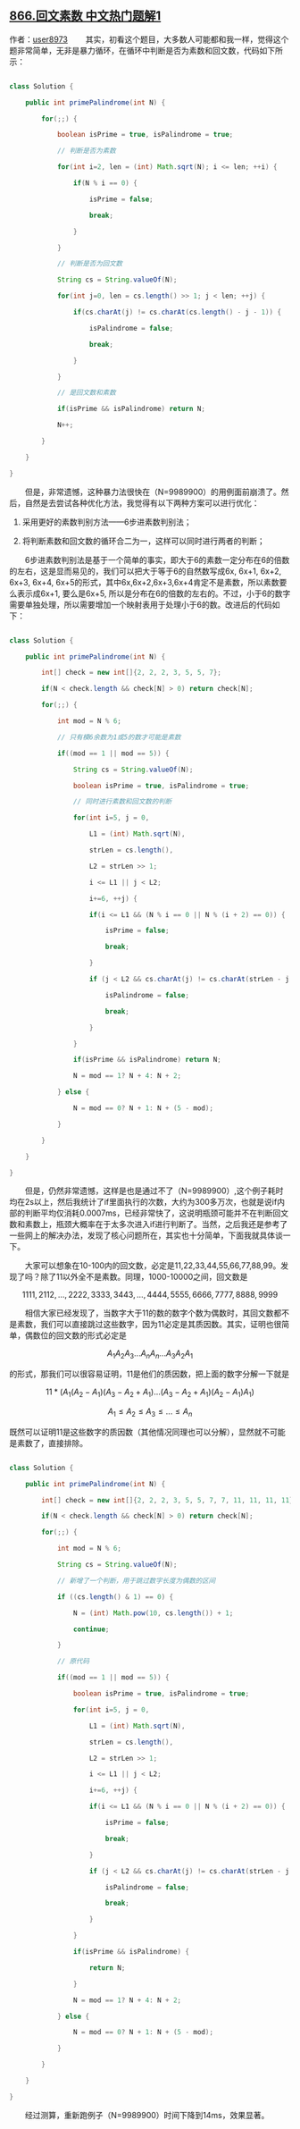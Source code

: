 ## [866.回文素数 中文热门题解1](https://leetcode.cn/problems/prime-palindrome/solutions/100000/dai-ma-you-hua-de-jing-ji-zhi-lu-by-user8973)

作者：[user8973](https://leetcode.cn/u/user8973)
&emsp;&emsp;其实，初看这个题目，大多数人可能都和我一样，觉得这个题非常简单，无非是暴力循环，在循环中判断是否为素数和回文数，代码如下所示：

```java
class Solution {
    public int primePalindrome(int N) {
        for(;;) {
            boolean isPrime = true, isPalindrome = true;
            // 判断是否为素数
            for(int i=2, len = (int) Math.sqrt(N); i <= len; ++i) {
                if(N % i == 0) {
                    isPrime = false;
                    break;
                }
            }
            // 判断是否为回文数
            String cs = String.valueOf(N);
            for(int j=0, len = cs.length() >> 1; j < len; ++j) {
                if(cs.charAt(j) != cs.charAt(cs.length() - j - 1)) {
                    isPalindrome = false;
                    break;
                }
            }
            // 是回文数和素数
            if(isPrime && isPalindrome) return N;
            N++;
        }
    }
}
```

&emsp;&emsp;但是，非常遗憾，这种暴力法很快在（N=9989900）的用例面前崩溃了。然后，自然是去尝试各种优化方法，我觉得有以下两种方案可以进行优化：
1. 采用更好的素数判别方法——6步进素数判别法；
2. 将判断素数和回文数的循环合二为一，这样可以同时进行两者的判断；

&emsp;&emsp;6步进素数判别法是基于一个简单的事实，即大于6的素数一定分布在6的倍数的左右，这是显而易见的，我们可以把大于等于6的自然数写成6x, 6x+1, 6x+2, 6x+3, 6x+4, 6x+5的形式，其中6x,6x+2,6x+3,6x+4肯定不是素数，所以素数要么表示成6x+1, 要么是6x+5, 所以是分布在6的倍数的左右的。不过，小于6的数字需要单独处理，所以需要增加一个映射表用于处理小于6的数。改进后的代码如下：

```java
class Solution {
    public int primePalindrome(int N) {
        int[] check = new int[]{2, 2, 2, 3, 5, 5, 7};
        if(N < check.length && check[N] > 0) return check[N];
        for(;;) {
            int mod = N % 6;
            // 只有模6余数为1或5的数才可能是素数
            if((mod == 1 || mod == 5)) {
                String cs = String.valueOf(N);
                boolean isPrime = true, isPalindrome = true;
                // 同时进行素数和回文数的判断
                for(int i=5, j = 0,
                    L1 = (int) Math.sqrt(N),
                    strLen = cs.length(),
                    L2 = strLen >> 1;
                    i <= L1 || j < L2;
                    i+=6, ++j) {
                    if(i <= L1 && (N % i == 0 || N % (i + 2) == 0)) {
                        isPrime = false;
                        break;
                    }
                    if (j < L2 && cs.charAt(j) != cs.charAt(strLen - j - 1)) {
                        isPalindrome = false;
                        break;
                    }
                }
                if(isPrime && isPalindrome) return N;
                N = mod == 1? N + 4: N + 2;
            } else {
                N = mod == 0? N + 1: N + (5 - mod);
            }
        }
    }
}
```

&emsp;&emsp;但是，仍然非常遗憾，这样是也是通过不了（N=9989900）,这个例子耗时均在2s以上，然后我统计了if里面执行的次数，大约为300多万次，也就是说if内部的判断平均仅消耗0.0007ms，已经非常快了，这说明瓶颈可能并不在判断回文数和素数上，瓶颈大概率在于太多次进入if进行判断了。当然，之后我还是参考了一些网上的解决办法，发现了核心问题所在，其实也十分简单，下面我就具体谈一下。

&emsp;&emsp;大家可以想象在10-100内的回文数，必定是11,22,33,44,55,66,77,88,99。发现了吗？除了11以外全不是素数。同理，1000-10000之间，回文数是
$$ 1111,2112,...,2222,3333,3443,...,4444,5555,6666,7777,8888,9999 $$
&emsp;&emsp;相信大家已经发现了，当数字大于11的数的数字个数为偶数时，其回文数都不是素数，我们可以直接跳过这些数字，因为11必定是其质因数。其实，证明也很简单，偶数位的回文数的形式必定是
$$ A_1A_2A_3...A_nA_n...A_3A_2A_1 $$
的形式，那我们可以很容易证明，11是他们的质因数，把上面的数字分解一下就是 
$$ 11 * (A_1(A_2 - A_1)(A_3-A_2+A_1)...(A_3-A_2+A_1)(A_2 - A_1)A_1) $$
$$ A_1 \le A_2 \le A_3 \le ... \le A_n $$
既然可以证明11是这些数字的质因数（其他情况同理也可以分解），显然就不可能是素数了，直接排除。

```java
class Solution {
    public int primePalindrome(int N) {
        int[] check = new int[]{2, 2, 2, 3, 5, 5, 7, 7, 11, 11, 11, 11};
        if(N < check.length && check[N] > 0) return check[N];
        for(;;) {
            int mod = N % 6;
            String cs = String.valueOf(N);
            // 新增了一个判断，用于跳过数字长度为偶数的区间
            if ((cs.length() & 1) == 0) {
                N = (int) Math.pow(10, cs.length()) + 1;
                continue;
            }
            // 原代码
            if((mod == 1 || mod == 5)) {
                boolean isPrime = true, isPalindrome = true;
                for(int i=5, j = 0,
                    L1 = (int) Math.sqrt(N),
                    strLen = cs.length(),
                    L2 = strLen >> 1;
                    i <= L1 || j < L2;
                    i+=6, ++j) {
                    if(i <= L1 && (N % i == 0 || N % (i + 2) == 0)) {
                        isPrime = false;
                        break;
                    }
                    if (j < L2 && cs.charAt(j) != cs.charAt(strLen - j - 1)) {
                        isPalindrome = false;
                        break;
                    }
                }
                if(isPrime && isPalindrome) {
                    return N;
                }
                N = mod == 1? N + 4: N + 2;
            } else {
                N = mod == 0? N + 1: N + (5 - mod);
            }
        }
    }
}
```

&emsp;&emsp;经过测算，重新跑例子（N=9989900）时间下降到14ms，效果显著。